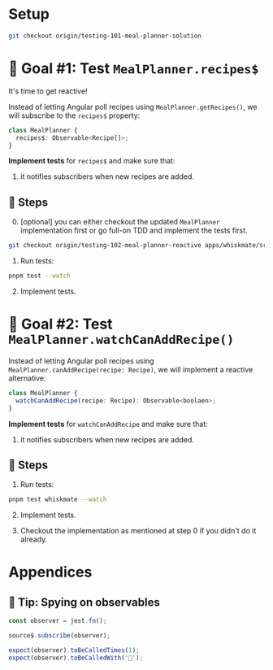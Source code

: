# Setup

```sh
git checkout origin/testing-101-meal-planner-solution
```

# 🎯 Goal #1: Test `MealPlanner.recipes$`

It's time to get reactive!

Instead of letting Angular poll recipes using `MealPlanner.getRecipes()`, we will subscribe to the `recipes$` property:

```ts
class MealPlanner {
  recipes$: Observable<Recipe[]>;
}
```

**Implement tests** for `recipes$` and make sure that:

1. it notifies subscribers when new recipes are added.

## 📝 Steps

0. [optional] you can either checkout the updated `MealPlanner` implementation first or go full-on TDD and implement the tests first.
```sh
git checkout origin/testing-102-meal-planner-reactive apps/whiskmate/src/app/meal-planner/meal-planner.service.ts
```

1. Run tests:

```sh
pnpm test --watch
```

2. Implement tests.

# 🎯 Goal #2: Test `MealPlanner.watchCanAddRecipe()`

Instead of letting Angular poll recipes using `MealPlanner.canAddRecipe(recipe: Recipe)`, we will implement a reactive alternative:

```ts
class MealPlanner {
  watchCanAddRecipe(recipe: Recipe): Observable<boolaen>;
}
```

**Implement tests** for `watchCanAddRecipe` and make sure that:

1. it notifies subscribers when new recipes are added.

## 📝 Steps

1. Run tests:

```sh
pnpm test whiskmate --watch
```

2. Implement tests.

3. Checkout the implementation as mentioned at step 0 if you didn't do it already.


# Appendices

## 🎁 Tip: Spying on observables

```ts
const observer = jest.fn();

source$.subscribe(observer);

expect(observer).toBeCalledTimes(1);
expect(observer).toBeCalledWith('🍔');
```
